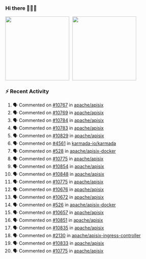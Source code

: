 ### Hi there 👋👋👋

<div style="display: flex; gap: 10px;">
  <img height="200px" src="https://github-readme-stats.vercel.app/api?username=Vacant2333&show_icons=true&theme=flag-india&count_private=true&hide_rank=true&include_all_commits=true">
  <img height="200px" src="https://github-readme-stats.vercel.app/api/top-langs/?username=Vacant2333&layout=donut">
</div>

### :zap: Recent Activity

<!--START_SECTION:activity-->
1. 🗣 Commented on [#10767](https://github.com/apache/apisix/issues/10767#issuecomment-1904042019) in [apache/apisix](https://github.com/apache/apisix)
2. 🗣 Commented on [#10769](https://github.com/apache/apisix/issues/10769#issuecomment-1904038569) in [apache/apisix](https://github.com/apache/apisix)
3. 🗣 Commented on [#10784](https://github.com/apache/apisix/issues/10784#issuecomment-1904034956) in [apache/apisix](https://github.com/apache/apisix)
4. 🗣 Commented on [#10783](https://github.com/apache/apisix/issues/10783#issuecomment-1904033591) in [apache/apisix](https://github.com/apache/apisix)
5. 🗣 Commented on [#10829](https://github.com/apache/apisix/issues/10829#issuecomment-1904024349) in [apache/apisix](https://github.com/apache/apisix)
6. 🗣 Commented on [#4561](https://github.com/karmada-io/karmada/pull/4561#issuecomment-1902564047) in [karmada-io/karmada](https://github.com/karmada-io/karmada)
7. 🗣 Commented on [#528](https://github.com/apache/apisix-docker/issues/528#issuecomment-1902470572) in [apache/apisix-docker](https://github.com/apache/apisix-docker)
8. 🗣 Commented on [#10775](https://github.com/apache/apisix/issues/10775#issuecomment-1901774120) in [apache/apisix](https://github.com/apache/apisix)
9. 🗣 Commented on [#10854](https://github.com/apache/apisix/pull/10854#issuecomment-1900307730) in [apache/apisix](https://github.com/apache/apisix)
10. 🗣 Commented on [#10848](https://github.com/apache/apisix/issues/10848#issuecomment-1900299616) in [apache/apisix](https://github.com/apache/apisix)
11. 🗣 Commented on [#10775](https://github.com/apache/apisix/issues/10775#issuecomment-1900295324) in [apache/apisix](https://github.com/apache/apisix)
12. 🗣 Commented on [#10676](https://github.com/apache/apisix/issues/10676#issuecomment-1899974819) in [apache/apisix](https://github.com/apache/apisix)
13. 🗣 Commented on [#10672](https://github.com/apache/apisix/issues/10672#issuecomment-1899967270) in [apache/apisix](https://github.com/apache/apisix)
14. 🗣 Commented on [#526](https://github.com/apache/apisix-docker/issues/526#issuecomment-1899827099) in [apache/apisix-docker](https://github.com/apache/apisix-docker)
15. 🗣 Commented on [#10657](https://github.com/apache/apisix/issues/10657#issuecomment-1899621006) in [apache/apisix](https://github.com/apache/apisix)
16. 🗣 Commented on [#10851](https://github.com/apache/apisix/pull/10851#issuecomment-1899554809) in [apache/apisix](https://github.com/apache/apisix)
17. 🗣 Commented on [#10835](https://github.com/apache/apisix/issues/10835#issuecomment-1899545294) in [apache/apisix](https://github.com/apache/apisix)
18. 🗣 Commented on [#2130](https://github.com/apache/apisix-ingress-controller/issues/2130#issuecomment-1898453924) in [apache/apisix-ingress-controller](https://github.com/apache/apisix-ingress-controller)
19. 🗣 Commented on [#10833](https://github.com/apache/apisix/issues/10833#issuecomment-1898439570) in [apache/apisix](https://github.com/apache/apisix)
20. 🗣 Commented on [#10775](https://github.com/apache/apisix/issues/10775#issuecomment-1898437609) in [apache/apisix](https://github.com/apache/apisix)
<!--END_SECTION:activity-->
